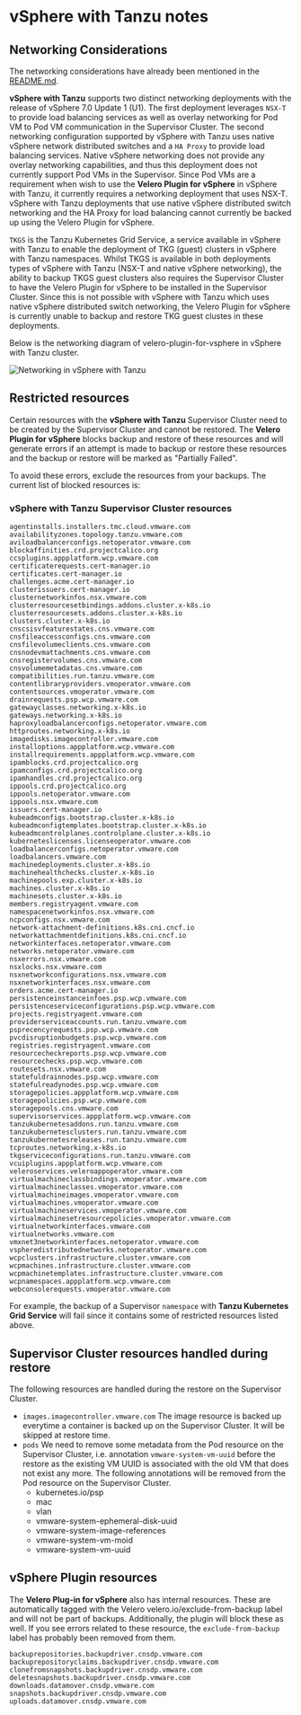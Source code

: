 # vSphere with Tanzu notes

## Networking Considerations

The networking considerations have already been mentioned in the [README.md](velero-plugin-for-vsphere/repo/blob/main/README.md).

**vSphere with Tanzu** supports two distinct networking deployments with the release of vSphere 7.0 Update 1 (U1). The first deployment leverages ```NSX-T``` to provide load balancing services as well as overlay networking for Pod VM to Pod VM communication in the Supervisor Cluster. The second networking configuration supported by vSphere with Tanzu uses native vSphere network distributed switches and a ```HA Proxy``` to provide load balancing services. Native vSphere networking does not provide any overlay networking capabilities, and thus this deployment does not currently support Pod VMs in the Supervisor. Since Pod VMs are a requirement when wish to use the **Velero Plugin for vSphere** in vSphere with Tanzu, it currently requires a networking deployment that uses NSX-T. vSphere with Tanzu deployments that use native vSphere distributed switch networking and the HA Proxy for load balancing cannot currently be backed up using the Velero Plugin for vSphere.

```TKGS``` is the Tanzu Kubernetes Grid Service, a service available in vSphere with Tanzu to enable the deployment of TKG (guest) clusters in vSphere with Tanzu namespaces. Whilst TKGS is available in both deployments types of vSphere with Tanzu (NSX-T and native vSphere networking), the ability to backup TKGS guest clusters also requires the Supervisor Cluster to have the Velero Plugin for vSphere to be installed in the Supervisor Cluster. Since this is not possible with vSphere with Tanzu which uses native vSphere distributed switch networking, the Velero Plugin for vSphere is currently unable to backup and restore TKG guest clustes in these deployments.

Below is the networking diagram of velero-plugin-for-vsphere in vSphere with Tanzu cluster.

![Networking in vSphere with Tanzu](supervisor-networking.png)

## Restricted resources

Certain resources with the **vSphere with Tanzu** Supervisor Cluster need to be created by the Supervisor Cluster and cannot be restored. The **Velero Plugin for vSphere** blocks backup and restore of these resources and will generate errors if an attempt is made to backup or restore these resources and the backup or restore will be marked as "Partially Failed".

To avoid these errors, exclude the resources from your backups. The current list of blocked resources is:

### vSphere with Tanzu Supervisor Cluster resources

 	agentinstalls.installers.tmc.cloud.vmware.com
 	availabilityzones.topology.tanzu.vmware.com
 	aviloadbalancerconfigs.netoperator.vmware.com
 	blockaffinities.crd.projectcalico.org
 	ccsplugins.appplatform.wcp.vmware.com
 	certificaterequests.cert-manager.io
 	certificates.cert-manager.io
 	challenges.acme.cert-manager.io
 	clusterissuers.cert-manager.io
 	clusternetworkinfos.nsx.vmware.com
 	clusterresourcesetbindings.addons.cluster.x-k8s.io
 	clusterresourcesets.addons.cluster.x-k8s.io
 	clusters.cluster.x-k8s.io
 	cnscsisvfeaturestates.cns.vmware.com
 	cnsfileaccessconfigs.cns.vmware.com
 	cnsfilevolumeclients.cns.vmware.com
 	cnsnodevmattachments.cns.vmware.com
 	cnsregistervolumes.cns.vmware.com
 	cnsvolumemetadatas.cns.vmware.com
 	compatibilities.run.tanzu.vmware.com
 	contentlibraryproviders.vmoperator.vmware.com
 	contentsources.vmoperator.vmware.com
 	drainrequests.psp.wcp.vmware.com
 	gatewayclasses.networking.x-k8s.io
 	gateways.networking.x-k8s.io
 	haproxyloadbalancerconfigs.netoperator.vmware.com
 	httproutes.networking.x-k8s.io
 	imagedisks.imagecontroller.vmware.com
 	installoptions.appplatform.wcp.vmware.com
 	installrequirements.appplatform.wcp.vmware.com
 	ipamblocks.crd.projectcalico.org
 	ipamconfigs.crd.projectcalico.org
 	ipamhandles.crd.projectcalico.org
 	ippools.crd.projectcalico.org
 	ippools.netoperator.vmware.com
 	ippools.nsx.vmware.com
 	issuers.cert-manager.io
 	kubeadmconfigs.bootstrap.cluster.x-k8s.io
 	kubeadmconfigtemplates.bootstrap.cluster.x-k8s.io
 	kubeadmcontrolplanes.controlplane.cluster.x-k8s.io
 	kuberneteslicenses.licenseoperator.vmware.com
 	loadbalancerconfigs.netoperator.vmware.com
 	loadbalancers.vmware.com
 	machinedeployments.cluster.x-k8s.io
 	machinehealthchecks.cluster.x-k8s.io
 	machinepools.exp.cluster.x-k8s.io
 	machines.cluster.x-k8s.io
 	machinesets.cluster.x-k8s.io
 	members.registryagent.vmware.com
 	namespacenetworkinfos.nsx.vmware.com
 	ncpconfigs.nsx.vmware.com
 	network-attachment-definitions.k8s.cni.cncf.io
 	networkattachmentdefinitions.k8s.cni.cncf.io
 	networkinterfaces.netoperator.vmware.com
 	networks.netoperator.vmware.com
 	nsxerrors.nsx.vmware.com
 	nsxlocks.nsx.vmware.com
 	nsxnetworkconfigurations.nsx.vmware.com
 	nsxnetworkinterfaces.nsx.vmware.com
 	orders.acme.cert-manager.io
 	persistenceinstanceinfoes.psp.wcp.vmware.com
 	persistenceserviceconfigurations.psp.wcp.vmware.com
 	projects.registryagent.vmware.com
 	providerserviceaccounts.run.tanzu.vmware.com
 	psprecencyrequests.psp.wcp.vmware.com
 	pvcdisruptionbudgets.psp.wcp.vmware.com
 	registries.registryagent.vmware.com
 	resourcecheckreports.psp.wcp.vmware.com
 	resourcechecks.psp.wcp.vmware.com
 	routesets.nsx.vmware.com
 	statefuldrainnodes.psp.wcp.vmware.com
 	statefulreadynodes.psp.wcp.vmware.com
 	storagepolicies.appplatform.wcp.vmware.com
 	storagepolicies.psp.wcp.vmware.com
 	storagepools.cns.vmware.com
 	supervisorservices.appplatform.wcp.vmware.com
 	tanzukubernetesaddons.run.tanzu.vmware.com
 	tanzukubernetesclusters.run.tanzu.vmware.com
 	tanzukubernetesreleases.run.tanzu.vmware.com
 	tcproutes.networking.x-k8s.io
 	tkgserviceconfigurations.run.tanzu.vmware.com
 	vcuiplugins.appplatform.wcp.vmware.com
 	veleroservices.veleroappoperator.vmware.com
 	virtualmachineclassbindings.vmoperator.vmware.com
 	virtualmachineclasses.vmoperator.vmware.com
 	virtualmachineimages.vmoperator.vmware.com
 	virtualmachines.vmoperator.vmware.com
 	virtualmachineservices.vmoperator.vmware.com
 	virtualmachinesetresourcepolicies.vmoperator.vmware.com
 	virtualnetworkinterfaces.vmware.com
 	virtualnetworks.vmware.com
 	vmxnet3networkinterfaces.netoperator.vmware.com
 	vspheredistributednetworks.netoperator.vmware.com
 	wcpclusters.infrastructure.cluster.vmware.com
 	wcpmachines.infrastructure.cluster.vmware.com
 	wcpmachinetemplates.infrastructure.cluster.vmware.com
 	wcpnamespaces.appplatform.wcp.vmware.com
 	webconsolerequests.vmoperator.vmware.com

For example, the backup of a Supervisor ```namespace``` with **Tanzu Kubernetes Grid Service** will fail since it contains some of restricted resources listed above.

## Supervisor Cluster resources handled during restore

The following resources are handled during the restore on the Supervisor Cluster.
  * `images.imagecontroller.vmware.com`
    The image resource is backed up everytime a container is backed up on the Supervisor Cluster. It will be skipped at restore time.
  * `pods`
    We need to remove some metadata from the Pod resource on the Supervisor Cluster, i.e. annotation ```vmware-system-vm-uuid``` before the restore as the existing VM UUID is associated with the old VM that does not exist any more. The following annotations will be removed from the Pod resource on the Supervisor Cluster.
    * kubernetes.io/psp
    * mac
    * vlan
    * vmware-system-ephemeral-disk-uuid
    * vmware-system-image-references
    * vmware-system-vm-moid
    * vmware-system-vm-uuid

## vSphere Plugin resources

The **Velero Plug-in for vSphere** also has internal resources. These are automatically tagged with the Velero velero.io/exclude-from-backup label and will not be part of backups. Additionally, the plugin will block these as well. If you see errors related to these resource, the ```exclude-from-backup``` label has probably been removed from them.

    backuprepositories.backupdriver.cnsdp.vmware.com     
    backuprepositoryclaims.backupdriver.cnsdp.vmware.com 
    clonefromsnapshots.backupdriver.cnsdp.vmware.com     
    deletesnapshots.backupdriver.cnsdp.vmware.com        
    downloads.datamover.cnsdp.vmware.com              
    snapshots.backupdriver.cnsdp.vmware.com              
    uploads.datamover.cnsdp.vmware.com         
